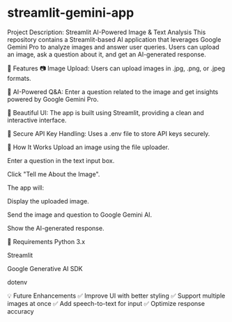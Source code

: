 # streamlit-gemini-app
Project Description: Streamlit AI-Powered Image &amp; Text Analysis This repository contains a Streamlit-based AI application that leverages Google Gemini Pro to analyze images and answer user queries. Users can upload an image, ask a question about it, and get an AI-generated response.

🚀 Features
📷 Image Upload: Users can upload images in .jpg, .png, or .jpeg formats.

💬 AI-Powered Q&A: Enter a question related to the image and get insights powered by Google Gemini Pro.

🎨 Beautiful UI: The app is built using Streamlit, providing a clean and interactive interface.

🔑 Secure API Key Handling: Uses a .env file to store API keys securely.

🌟 How It Works
Upload an image using the file uploader.

Enter a question in the text input box.

Click "Tell me About the Image".

The app will:

Display the uploaded image.

Send the image and question to Google Gemini AI.

Show the AI-generated response.

📌 Requirements
Python 3.x

Streamlit

Google Generative AI SDK

dotenv

💡 Future Enhancements
✅ Improve UI with better styling
✅ Support multiple images at once
✅ Add speech-to-text for input
✅ Optimize response accuracy


